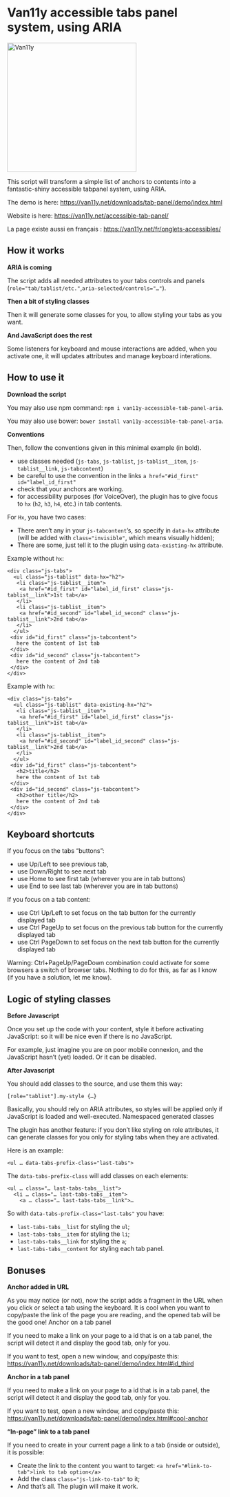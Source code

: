# Van11y accessible tabs panel system, using ARIA

<img src="https://van11y.net/layout/images/logo-van11y.svg" alt="Van11y" width="300" />

This script will transform a simple list of anchors to contents into a fantastic-shiny accessible tabpanel system, using ARIA.

The demo is here: https://van11y.net/downloads/tab-panel/demo/index.html

Website is here: https://van11y.net/accessible-tab-panel/

La page existe aussi en français : https://van11y.net/fr/onglets-accessibles/

## How it works

__ARIA is coming__

The script adds all needed attributes to your tabs controls and panels (```role="tab/tablist/etc."```,```aria-selected/controls="…"```).

__Then a bit of styling classes__

Then it will generate some classes for you, to allow styling your tabs as you want.

__And JavaScript does the rest__

Some listeners for keyboard and mouse interactions are added, when you activate one, it will updates attributes and manage keyboard interations.

## How to use it

__Download the script__

You may also use npm command: ```npm i van11y-accessible-tab-panel-aria```.

You may also use bower: ```bower install van11y-accessible-tab-panel-aria```.

__Conventions__

Then, follow the conventions given in this minimal example (in bold).

- use classes needed (```js-tabs```, ```js-tablist```, ```js-tablist__item```, ```js-tablist__link```, ```js-tabcontent```)
- be careful to use the convention in the links ```a href="#id_first" id="label_id_first"```
- check that your anchors are working.
- for accessibility purposes (for VoiceOver), the plugin has to give focus to ```hx``` (```h2```, ```h3```, ```h4```, etc.) in tab contents.

For ```Hx```, you have two cases:

- There aren’t any in your ```js-tabcontent```’s, so specify in ```data-hx``` attribute (will be added with ```class="invisible"```, which means visually hidden);
- There are some, just tell it to the plugin using ```data-existing-hx``` attribute.

Example without ```hx```:
```
<div class="js-tabs">
  <ul class="js-tablist" data-hx="h2">
   <li class="js-tablist__item">
    <a href="#id_first" id="label_id_first" class="js-tablist__link">1st tab</a>
   </li>
   <li class="js-tablist__item">
    <a href="#id_second" id="label_id_second" class="js-tablist__link">2nd tab</a>
   </li>
  </ul>
 <div id="id_first" class="js-tabcontent">
   here the content of 1st tab
 </div>
 <div id="id_second" class="js-tabcontent">
   here the content of 2nd tab
 </div>
</div>
```
Example with ```hx```:
```
<div class="js-tabs">
  <ul class="js-tablist" data-existing-hx="h2">
   <li class="js-tablist__item">
    <a href="#id_first" id="label_id_first" class="js-tablist__link">1st tab</a>
   </li>
   <li class="js-tablist__item">
    <a href="#id_second" id="label_id_second" class="js-tablist__link">2nd tab</a>
   </li>
  </ul>
 <div id="id_first" class="js-tabcontent">
   <h2>title</h2>
   here the content of 1st tab
 </div>
 <div id="id_second" class="js-tabcontent">
   <h2>other title</h2>
   here the content of 2nd tab
 </div>
</div>
```

## Keyboard shortcuts

If you focus on the tabs “buttons”:

- use Up/Left to see previous tab,
- use Down/Right to see next tab
- use Home to see first tab (wherever you are in tab buttons)
- use End to see last tab (wherever you are in tab buttons)

If you focus on a tab content:

- use Ctrl Up/Left to set focus on the tab button for the currently displayed tab
- use Ctrl PageUp to set focus on the previous tab button for the currently displayed tab
- use Ctrl PageDown to set focus on the next tab button for the currently displayed tab

Warning: Ctrl+PageUp/PageDown combination could activate for some browsers a switch of browser tabs. Nothing to do for this, as far as I know (if you have a solution, let me know).

## Logic of styling classes

__Before Javascript__

Once you set up the code with your content, style it before activating JavaScript: so it will be nice even if there is no JavaScript.

For example, just imagine you are on poor mobile connexion, and the JavaScript hasn’t (yet) loaded. Or it can be disabled.

__After Javascript__

You should add classes to the source, and use them this way:
```
[role="tablist"].my-style {…}
```
Basically, you should rely on ARIA attributes, so styles will be applied only if JavaScript is loaded and well-executed.
Namespaced generated classes

The plugin has another feature: if you don’t like styling on role attributes, it can generate classes for you only for styling tabs when they are activated.

Here is an example:
```
<ul … data-tabs-prefix-class="last-tabs">
```
The ```data-tabs-prefix-class``` will add classes on each elements:
```
<ul … class="… last-tabs-tabs__list">
  <li … class="… last-tabs-tabs__item">
    <a … class="… last-tabs-tabs__link">…
```
So with ```data-tabs-prefix-class="last-tabs"``` you have:

- ```last-tabs-tabs__list``` for styling the ```ul```;
- ```last-tabs-tabs__item``` for styling the ```li```;
- ```last-tabs-tabs__link``` for styling the ```a```;
- ```last-tabs-tabs__content``` for styling each tab panel.

## Bonuses

__Anchor added in URL__

As you may notice (or not), now the script adds a fragment in the URL when you click or select a tab using the keyboard. It is cool when you want to copy/paste the link of the page you are reading, and the opened tab will be the good one!
Anchor on a tab panel

If you need to make a link on your page to a id that is on a tab panel, the script will detect it and display the good tab, only for you.

If you want to test, open a new window, and copy/paste this:
https://van11y.net/downloads/tab-panel/demo/index.html#id_third

__Anchor in a tab panel__

If you need to make a link on your page to a id that is in a tab panel, the script will detect it and display the good tab, only for you.

If you want to test, open a new window, and copy/paste this:
https://van11y.net/downloads/tab-panel/demo/index.html#cool-anchor

__“In-page” link to a tab panel__

If you need to create in your current page a link to a tab (inside or outside), it is possible:

- Create the link to the content you want to target: ```<a href="#link-to-tab">link to tab option</a>```
- Add the class ```class="js-link-to-tab"``` to it;
- And that’s all. The plugin will make it work.

